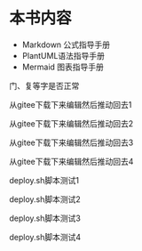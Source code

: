 # 本书内容

* Markdown 公式指导手册
* PlantUML语法指导手册
* Mermaid 图表指导手册

门、复等字是否正常

从gitee下载下来编辑然后推动回去1

从gitee下载下来编辑然后推动回去2

从gitee下载下来编辑然后推动回去3

从gitee下载下来编辑然后推动回去4

deploy.sh脚本测试1

deploy.sh脚本测试2

deploy.sh脚本测试3

deploy.sh脚本测试4